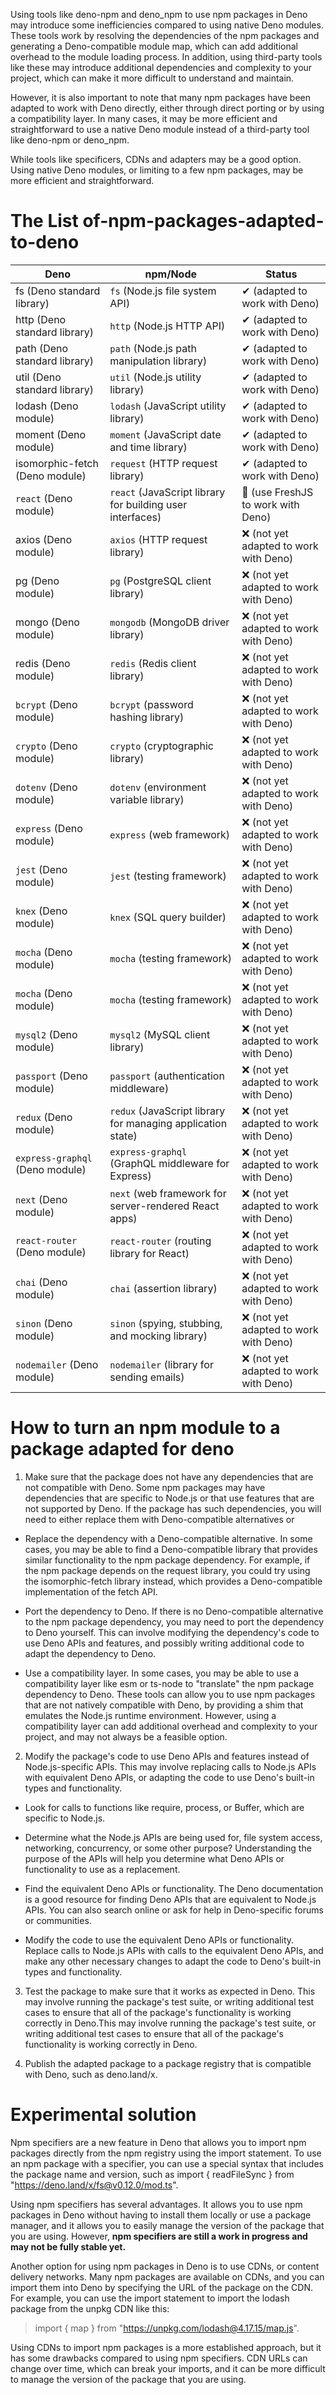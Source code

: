 Using tools like deno-npm and deno_npm to use npm packages in Deno may introduce some inefficiencies compared to using native Deno modules. These tools work by resolving the dependencies of the npm packages and generating a Deno-compatible module map, which can add additional overhead to the module loading process. In addition, using third-party tools like these may introduce additional dependencies and complexity to your project, which can make it more difficult to understand and maintain.

However, it is also important to note that many npm packages have been adapted to work with Deno directly, either through direct porting or by using a compatibility layer. In many cases, it may be more efficient and straightforward to use a native Deno module instead of a third-party tool like deno-npm or deno_npm.

While tools like specificers, CDNs and adapters may be a good option. Using native Deno modules, or limiting to a few npm packages, may be more efficient and straightforward.


# The List of-npm-packages-adapted-to-deno

| Deno                         | npm/Node                 | Status |
|------------------------------|--------------------------|--------|
| fs (Deno standard library)   | `fs` (Node.js file system API) | ✔ (adapted to work with Deno) |
| http (Deno standard library) | `http` (Node.js HTTP API) | ✔ (adapted to work with Deno) |
| path (Deno standard library) | `path` (Node.js path manipulation library) | ✔ (adapted to work with Deno) |
| util (Deno standard library) | `util` (Node.js utility library) | ✔ (adapted to work with Deno) |
| lodash (Deno module)         | `lodash` (JavaScript utility library) | ✔ (adapted to work with Deno) |
| moment (Deno module)         | `moment` (JavaScript date and time library) | ✔ (adapted to work with Deno) |
| isomorphic-fetch (Deno module) | `request` (HTTP request library) | ✔ (adapted to work with Deno) |
| `react` (Deno module)      | `react` (JavaScript library for building user interfaces) | 🍋 (use FreshJS to work with Deno) |
| axios (Deno module)          | `axios` (HTTP request library) | ❌ (not yet adapted to work with Deno) |
| pg (Deno module)             | `pg` (PostgreSQL client library) | ❌ (not yet adapted to work with Deno) |
| mongo (Deno module)          | `mongodb` (MongoDB driver library) | ❌ (not yet adapted to work with Deno) |
| redis (Deno module)          | `redis` (Redis client library) | ❌ (not yet adapted to work with Deno) |
| `bcrypt` (Deno module)     | `bcrypt` (password hashing library) | ❌ (not yet adapted to work with Deno) |
| `crypto` (Deno module)     | `crypto` (cryptographic library) | ❌ (not yet adapted to work with Deno) |
| `dotenv` (Deno module)     | `dotenv` (environment variable library) | ❌ (not yet adapted to work with Deno) |
| `express` (Deno module)    | `express` (web framework) | ❌ (not yet adapted to work with Deno) |
| `jest` (Deno module)       | `jest` (testing framework) | ❌ (not yet adapted to work with Deno) |
| `knex` (Deno module)       | `knex` (SQL query builder) | ❌ (not yet adapted to work with Deno) |
| `mocha` (Deno module)      | `mocha` (testing framework) | ❌ (not yet adapted to work with Deno) |
| `mocha` (Deno module)      | `mocha` (testing framework) | ❌ (not yet adapted to work with Deno) |
| `mysql2` (Deno module)     | `mysql2` (MySQL client library) | ❌ (not yet adapted to work with Deno) |
| `passport` (Deno module)   | `passport` (authentication middleware) | ❌ (not yet adapted to work with Deno) |
| `redux` (Deno module)      | `redux` (JavaScript library for managing application state) | ❌ (not yet adapted to work with Deno) |
| `express-graphql` (Deno module) | `express-graphql` (GraphQL middleware for Express) | ❌ (not yet adapted to work with Deno) |
| `next` (Deno module)       | `next` (web framework for server-rendered React apps) | ❌ (not yet adapted to work with Deno) |
| `react-router` (Deno module) | `react-router` (routing library for React) | ❌ (not yet adapted to work with Deno) |
| `chai` (Deno module)       | `chai` (assertion library) | ❌ (not yet adapted to work with Deno) |
| `sinon` (Deno module)      | `sinon` (spying, stubbing, and mocking library) | ❌ (not yet adapted to work with Deno) |
| `nodemailer` (Deno module) | `nodemailer` (library for sending emails) | ❌ (not yet adapted to work with Deno) |

# How to turn an npm module to a package adapted for deno

1. Make sure that the package does not have any dependencies that are not compatible with Deno. Some npm packages may have dependencies that are specific to Node.js or that use features that are not supported by Deno. If the package has such dependencies, you will need to either replace them with Deno-compatible alternatives or 

* Replace the dependency with a Deno-compatible alternative. In some cases, you may be able to find a Deno-compatible library that provides similar functionality to the npm package dependency. For example, if the npm package depends on the request library, you could try using the isomorphic-fetch library instead, which provides a Deno-compatible implementation of the fetch API.

* Port the dependency to Deno. If there is no Deno-compatible alternative to the npm package dependency, you may need to port the dependency to Deno yourself. This can involve modifying the dependency's code to use Deno APIs and features, and possibly writing additional code to adapt the dependency to Deno.

* Use a compatibility layer. In some cases, you may be able to use a compatibility layer like esm or ts-node to "translate" the npm package dependency to Deno. These tools can allow you to use npm packages that are not natively compatible with Deno, by providing a shim that emulates the Node.js runtime environment. However, using a compatibility layer can add additional overhead and complexity to your project, and may not always be a feasible option.

2. Modify the package's code to use Deno APIs and features instead of Node.js-specific APIs. This may involve replacing calls to Node.js APIs with equivalent Deno APIs, or adapting the code to use Deno's built-in types and functionality.

* Look for calls to functions like require, process, or Buffer, which are specific to Node.js.

* Determine what the Node.js APIs are being used for, file system access, networking, concurrency, or some other purpose? Understanding the purpose of the APIs will help you determine what Deno APIs or functionality to use as a replacement.

* Find the equivalent Deno APIs or functionality. The Deno documentation is a good resource for finding Deno APIs that are equivalent to Node.js APIs. You can also search online or ask for help in Deno-specific forums or communities.

* Modify the code to use the equivalent Deno APIs or functionality. Replace calls to Node.js APIs with calls to the equivalent Deno APIs, and make any other necessary changes to adapt the code to Deno's built-in types and functionality.


3. Test the package to make sure that it works as expected in Deno. This may involve running the package's test suite, or writing additional test cases to ensure that all of the package's functionality is working correctly in Deno.This may involve running the package's test suite, or writing additional test cases to ensure that all of the package's functionality is working correctly in Deno.

4. Publish the adapted package to a package registry that is compatible with Deno, such as deno.land/x.

# Experimental solution


Npm specifiers are a new feature in Deno that allows you to import npm packages directly from the npm registry using the import statement. To use an npm package with a specifier, you can use a special syntax that includes the package name and version, such as import { readFileSync } from "https://deno.land/x/fs@v0.12.0/mod.ts".

Using npm specifiers has several advantages. It allows you to use npm packages in Deno without having to install them locally or use a package manager, and it allows you to easily manage the version of the package that you are using. However, **npm specifiers are still a work in progress and may not be fully stable yet.**

Another option for using npm packages in Deno is to use CDNs, or content delivery networks. Many npm packages are available on CDNs, and you can import them into Deno by specifying the URL of the package on the CDN. For example, you can use the import statement to import the lodash package from the unpkg CDN like this: 

> import { map } from "https://unpkg.com/lodash@4.17.15/map.js".

Using CDNs to import npm packages is a more established approach, but it has some drawbacks compared to using npm specifiers. CDN URLs can change over time, which can break your imports, and it can be more difficult to manage the version of the package that you are using.

